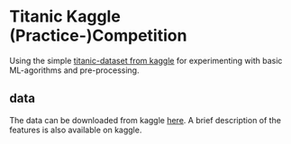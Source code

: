 # Titanic Kaggle (Practice-)Competition

Using the simple [titanic-dataset from kaggle](https://www.kaggle.com/c/titanic) for experimenting with basic ML-agorithms and pre-processing.


## data
The data can be downloaded from kaggle [here](https://www.kaggle.com/c/titanic/data). A brief description of the features is also available on kaggle.

